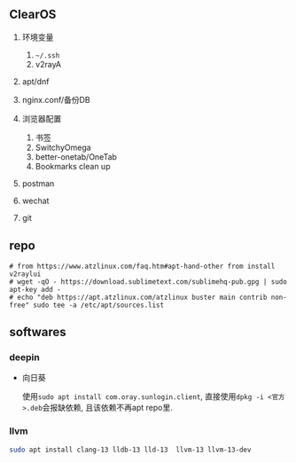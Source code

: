 ## ClearOS
1. 环境变量

    1. `~/.ssh`
    1. v2rayA
1. apt/dnf
1. nginx.conf/备份DB
1. 浏览器配置

    1. 书签
    1. SwitchyOmega
    1. better-onetab/OneTab
    1. Bookmarks clean up
1. postman
1. wechat
1. git

## repo
```
# from https://www.atzlinux.com/faq.htm#apt-hand-other from install v2raylui
# wget -qO - https://download.sublimetext.com/sublimehq-pub.gpg | sudo apt-key add -
# echo "deb https://apt.atzlinux.com/atzlinux buster main contrib non-free" sudo tee -a /etc/apt/sources.list
```

## softwares
### deepin
- 向日葵

    使用`sudo apt install com.oray.sunlogin.client`, 直接使用`dpkg -i <官方>.deb`会报缺依赖, 且该依赖不再apt repo里.
### llvm
```bash
sudo apt install clang-13 lldb-13 lld-13  llvm-13 llvm-13-dev
```